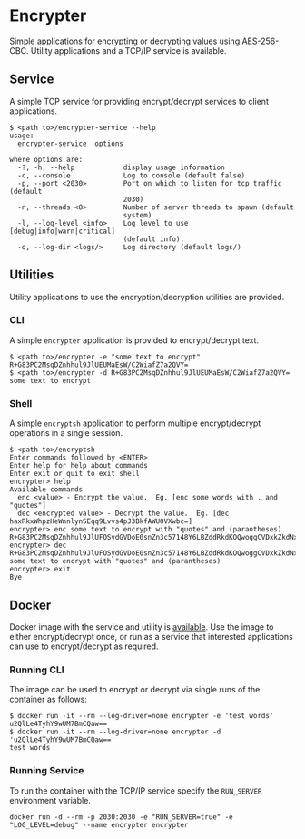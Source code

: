# Encrypter
Simple applications for encrypting or decrypting values using AES-256-CBC.
Utility applications and a TCP/IP service is available.

## Service
A simple TCP service for providing encrypt/decrypt services to client applications.

```shell
$ <path to>/encrypter-service --help
usage:
  encrypter-service  options

where options are:
  -?, -h, --help            display usage information
  -c, --console             Log to console (default false)
  -p, --port <2030>         Port on which to listen for tcp traffic (default
                            2030)
  -n, --threads <8>         Number of server threads to spawn (default
                            system)
  -l, --log-level <info>    Log level to use [debug|info|warn|critical]
                            (default info).
  -o, --log-dir <logs/>     Log directory (default logs/)
```

## Utilities
Utility applications to use the encryption/decryption utilities are provided.

### CLI
A simple `encrypter` application is provided to encrypt/decrypt text.

```shell
$ <path to>/encrypter -e "some text to encrypt"
R+G83PC2MsqDZnhhul9JlUEUMaEsW/C2WiafZ7a2QVY=
$ <path to>/encrypter -d R+G83PC2MsqDZnhhul9JlUEUMaEsW/C2WiafZ7a2QVY=
some text to encrypt
```

### Shell
A simple `encryptsh` application to perform multiple encrypt/decrypt operations in
a single session.

```shell
$ <path to>/encryptsh
Enter commands followed by <ENTER>
Enter help for help about commands
Enter exit or quit to exit shell
encrypter> help
Available commands
  enc <value> - Encrypt the value.  Eg. [enc some words with . and "quotes"]
  dec <encrypted value> - Decrypt the value.  Eg. [dec haxRkxWhpzHeWnnlynSEqq9Lvvs4pJ3BkfAWU0VXwbc=]
encrypter> enc some text to encrypt with "quotes" and (parantheses)
R+G83PC2MsqDZnhhul9JlUFOSydGVDoE0snZn3c57148Y6LBZddRkdKOQwoggCVDxkZkdNxr0AAesgdshJidlQ==
encrypter> dec R+G83PC2MsqDZnhhul9JlUFOSydGVDoE0snZn3c57148Y6LBZddRkdKOQwoggCVDxkZkdNxr0AAesgdshJidlQ==
some text to encrypt with "quotes" and (parantheses)
encrypter> exit
Bye
```

## Docker
Docker image with the service and utility is [available](https://hub.docker.com/repository/docker/sptrakesh/encrypter).
Use the image to either encrypt/decrypt once, or run as a service that interested 
applications can use to encrypt/decrypt as required.

### Running CLI
The image can be used to encrypt or decrypt via single runs of the container
as follows:

```shell
$ docker run -it --rm --log-driver=none encrypter -e 'test words'
u2QlLe4TyhY9wUM7BmCQaw==
$ docker run -it --rm --log-driver=none encrypter -d 'u2QlLe4TyhY9wUM7BmCQaw=='
test words
```

### Running Service
To run the container with the TCP/IP service specify the `RUN_SERVER` environment
variable.

```shell
docker run -d --rm -p 2030:2030 -e "RUN_SERVER=true" -e "LOG_LEVEL=debug" --name encrypter encrypter
```
